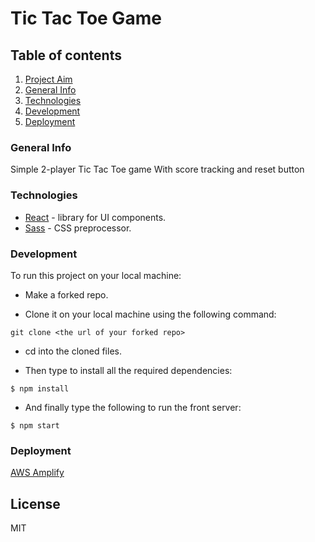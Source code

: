 # Tic Tac Toe Game

## Table of contents
1. [Project Aim](#project-aim)
1. [General Info](#general-info)
1. [Technologies](#technologies)
1. [Development](#development)
1. [Deployment](#deployment)

### General Info
Simple 2-player Tic Tac Toe game With score tracking and reset button

### Technologies
* [React](https://reactjs.org/) - library for UI components.
* [Sass](https://sass-lang.com/guide) - CSS preprocessor.


### Development
To run this project on your local machine:
* Make a forked repo.

* Clone it on your local machine using the following command:
```
git clone <the url of your forked repo>
```
* cd into the cloned files.

* Then type to install all the required dependencies:
```
$ npm install
```
* And finally type the following to run the front server:
```
$ npm start
```

### Deployment 
[AWS Amplify](https://main.d9at8nrd2ita3.amplifyapp.com/)

License
---

MIT

